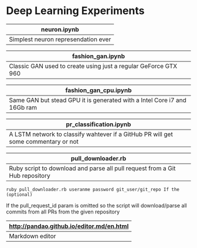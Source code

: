 # Deep Learning Experiments

| neuron.ipynb|
| ------------ |
| Simplest neuron represendation ever |

|  fashion_gan.ipynb |
| ------------ |
|  Classic GAN used to create using just a regular GeForce GTX 960 |

| fashion_gan_cpu.ipynb|
| ------------ |
| Same GAN but stead GPU it is generated with a Intel Core i7 and 16Gb ram |

| pr_classification.ipynb|
| ------------ |
| A LSTM network to classify wahtever if a GitHub PR will get some commentary or not |

| pull_downloader.rb|
| ------------ |
|Ruby script to download and parse all pull request from a Git Hub repository  |

```
ruby pull_downloader.rb useranme password git_user/git_repo If the (optional)
```

If the pull_request_id param is omitted so the script will download/parse all commits from all PRs from the given repository


|  http://pandao.github.io/editor.md/en.html |
| ------------ |
|  Markdown editor |


